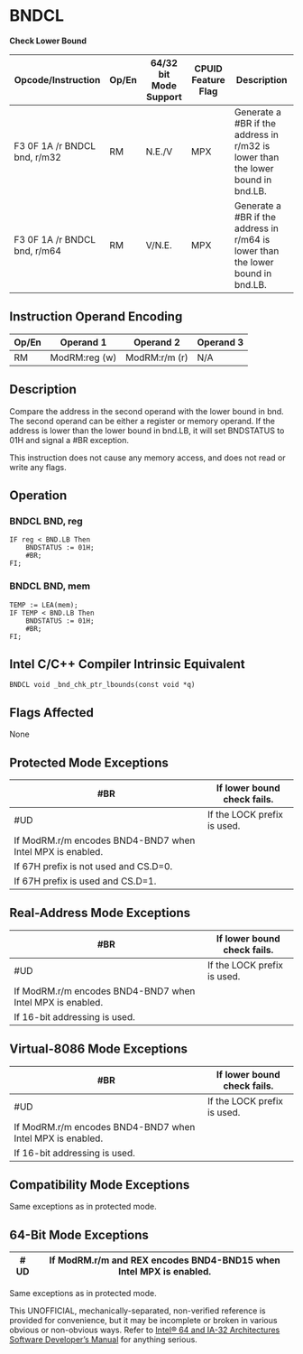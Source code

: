 # BNDCL

**Check Lower Bound**

| Opcode/Instruction           | Op/En | 64/32 bit Mode Support | CPUID Feature Flag | Description                                                                       |
| ---------------------------- | ----- | ---------------------- | ------------------ | --------------------------------------------------------------------------------- |
| F3 0F 1A /r BNDCL bnd, r/m32 | RM    | N.E./V                 | MPX                | Generate a #​​BR if the address in r/m32 is lower than the lower bound in bnd.LB. |
| F3 0F 1A /r BNDCL bnd, r/m64 | RM    | V/N.E.                 | MPX                | Generate a #​​BR if the address in r/m64 is lower than the lower bound in bnd.LB. |

## Instruction Operand Encoding

| Op/En | Operand 1     | Operand 2     | Operand 3 |
| ----- | ------------- | ------------- | --------- |
| RM    | ModRM:reg (w) | ModRM:r/m (r) | N/A       |

## Description

Compare the address in the second operand with the lower bound in bnd. The second operand can be either a register or memory operand. If the address is lower than the lower bound in bnd.LB, it will set BNDSTATUS to 01H and signal a #​​BR exception.

This instruction does not cause any memory access, and does not read or write any flags.

## Operation

### BNDCL BND, reg

```
IF reg < BND.LB Then
    BNDSTATUS := 01H;
    #​​BR;
FI;

```

### BNDCL BND, mem

```
TEMP := LEA(mem);
IF TEMP < BND.LB Then
    BNDSTATUS := 01H;
    #​​BR;
FI;

```

## Intel C/C++ Compiler Intrinsic Equivalent

```
BNDCL void _bnd_chk_ptr_lbounds(const void *q)

```

## Flags Affected

None

## Protected Mode Exceptions

| \#​​BR                                                    | If lower bound check fails. |
| --------------------------------------------------------- | --------------------------- |
| #​​​UD                                                    | If the LOCK prefix is used. |
| If ModRM.r/m encodes BND4-BND7 when Intel MPX is enabled. |
| If 67H prefix is not used and CS.D=0.                     |
| If 67H prefix is used and CS.D=1.                         |

## Real-Address Mode Exceptions

| \#​​BR                                                    | If lower bound check fails. |
| --------------------------------------------------------- | --------------------------- |
| #​​​UD                                                    | If the LOCK prefix is used. |
| If ModRM.r/m encodes BND4-BND7 when Intel MPX is enabled. |
| If 16-bit addressing is used.                             |

## Virtual-8086 Mode Exceptions

| \#​​BR                                                    | If lower bound check fails. |
| --------------------------------------------------------- | --------------------------- |
| #​​​UD                                                    | If the LOCK prefix is used. |
| If ModRM.r/m encodes BND4-BND7 when Intel MPX is enabled. |
| If 16-bit addressing is used.                             |

## Compatibility Mode Exceptions

Same exceptions as in protected mode.

## 64-Bit Mode Exceptions

| #​​​UD | If ModRM.r/m and REX encodes BND4-BND15 when Intel MPX is enabled. |
| ------ | ------------------------------------------------------------------ |

Same exceptions as in protected mode.

This UNOFFICIAL, mechanically-separated, non-verified reference is provided for convenience, but it may be
incomplete or broken in various obvious or non-obvious
ways. Refer to [Intel® 64 and IA-32 Architectures Software Developer’s Manual](https://software.intel.com/en-us/download/intel-64-and-ia-32-architectures-sdm-combined-volumes-1-2a-2b-2c-2d-3a-3b-3c-3d-and-4) for anything serious.
